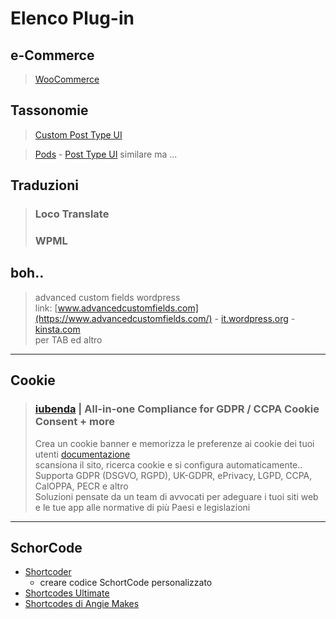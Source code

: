 # Elenco Plug-in
## e-Commerce
> [WooCommerce](https://www.html.it/guide/woocommerce-guida-alle-commerce-con-wordpress/)

## Tassonomie
> [Custom Post Type UI](https://wordpress.org/plugins/custom-post-type-ui/)

> [Pods](https://wordpress.org/plugins/pods/)
    - [Post Type UI](https://wordpress.org/plugins/custom-post-type-ui/) similare ma ...

## Traduzioni
> ### Loco Translate
> ### WPML

## boh..
> advanced custom fields wordpress  
    link: [www.advancedcustomfields.com](https://www.advancedcustomfields.com/) - 
    [it.wordpress.org](https://it.wordpress.org/plugins/advanced-custom-fields/) - 
    [kinsta.com](https://kinsta.com/it/blog/advanced-custom-fields/)  
    per TAB ed altro
---
## Cookie
> ### [iubenda](https://www.iubenda.com/it/) | All-in-one Compliance for GDPR / CCPA Cookie Consent + more   
> Crea un cookie banner e memorizza le preferenze ai cookie dei tuoi utenti 
>    [documentazione](https://www.iubenda.com/it/help)  
    scansiona il sito, ricerca cookie e si configura automaticamente.. Supporta GDPR (DSGVO, RGPD), UK-GDPR, ePrivacy, LGPD, CCPA, CalOPPA, PECR e altro  
    Soluzioni pensate da un team di avvocati per adeguare i tuoi siti web e le tue app alle normative di più Paesi e legislazioni 

---
## SchorCode
- [Shortcoder](https://wordpress.org/plugins/shortcoder/)
  - creare codice SchortCode personalizzato
- [Shortcodes Ultimate](https://wordpress.org/plugins/shortcodes-ultimate/)
- [Shortcodes di Angie Makes](https://wordpress.org/plugins/wc-shortcodes/)